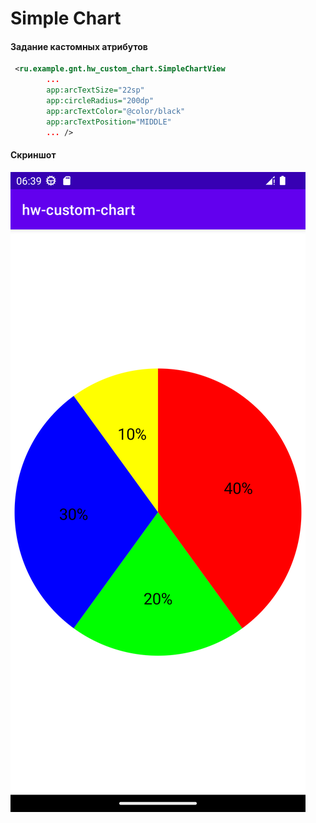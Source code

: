# Simple Chart


#### Задание кастомных атрибутов 
```xml
 <ru.example.gnt.hw_custom_chart.SimpleChartView
        ...
        app:arcTextSize="22sp"
        app:circleRadius="200dp"
        app:arcTextColor="@color/black"
        app:arcTextPosition="MIDDLE"
        ... />
```

#### Скриншот

![Скриншот](https://github.com/Nauruz-Guliev/hw-chart/blob/hw-chart/image/Screenshot_20230602_093947.png)

